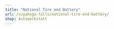 ```yaml
---
title: "National Tire and Battery"
url: /cuyahoga-falls/national-tire-and-battery/
shop: Autowerkstatt
---
```

